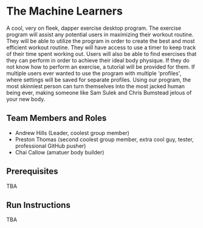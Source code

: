 # The Machine Learners

A cool, very on fleek, dapper exercise desktop program. The exercise program will assist any potential users in maximizing their workout routine. They will be able to utilize the program in order to create the best and most efficient workout routine. They will have access to use a timer to keep track of their time spent working out. Users will also be able to find exercises that they can perform in order to achieve their ideal body physique. If they do not know how to perform an exercise, a tutorial will be provided for them. If multiple users ever wanted to use the program with multiple 'profiles', where settings will be saved for separate profiles. Using our program, the most skinniest person can turn themselves into the most jacked human being ever, making someone like Sam Sulek and Chris Bumstead jelous of your new body.

## Team Members and Roles

* Andrew Hills (Leader, coolest group member) 
* Preston Thomas (second coolest group member, extra cool guy, tester, professional GitHub pusher)
* Chai Callow (amatuer body builder)

## Prerequisites
TBA

## Run Instructions
TBA
